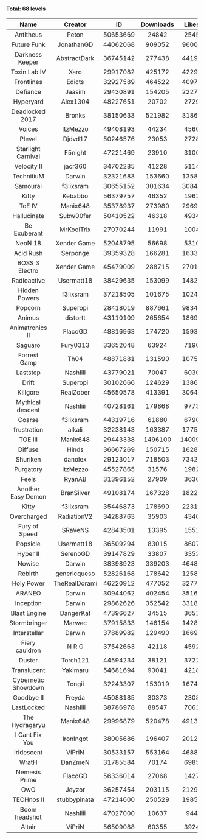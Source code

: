 #### Total: 68 levels

| Name | Creator | ID | Downloads | Likes |
|:---:|:---:|:---:|:---:|:---:|
| Antitheus | Peton | 50653669 | 24842 | 2545
| Future Funk | JonathanGD | 44062068 | 909052 | 96005
| Darkness Keeper | AbstractDark | 36745142 | 277438 | 44190
| Toxin Lab IV | Xaro | 29917082 | 425172 | 42290
| Frontlines | Edicts | 32927589 | 464522 | 40972
| Defiance | Jaasim | 29430891 | 154205 | 22275
| Hyperyard | Alex1304 | 48227651 | 20702 | 2729
| Deadlocked 2017 | Bronks | 38150633 | 521982 | 31866
| Voices | ItzMezzo | 49408193 | 44234 | 4560
| Plevel | Djdvd17 | 50246576 | 23053 | 2728
| Starlight Carnival | F5night | 47221469 | 23910 | 3100
| Velocity II | jacr360 | 34702285 | 41228 | 5114
| TechnitiuM | Darwin | 32321683 | 153660 | 13589
| Samourai | f3lixsram | 30655152 | 301634 | 30847
| Kitty | Kebabbo | 56379757 | 46352 | 1962
| ToE IV  | Manix648 | 35378937 | 273980 | 29691
| Hallucinate | Subw00fer | 50410522 | 46318 | 4934
| Be Exuberant | MrKoolTrix | 27070244 | 11991 | 1004
| NeoN 18 | Xender Game | 52048795 | 56698 | 5310
| Acid Rush | Serponge | 39359328 | 166281 | 16337
| BOSS 3 Electro | Xender Game | 45479009 | 288715 | 27015
| Radioactive | Usermatt18 | 38429635 | 153099 | 14829
| Hidden Powers | f3lixsram | 37218505 | 101675 | 10240
| Popcorn | Superopi | 28418019 | 887661 | 98348
| Animus | distortt | 43110109 | 265654 | 18696
| Animatronics II | FlacoGD | 48816963 | 174720 | 15936
| Saguaro | Fury0313 | 33652048 | 63924 | 7190
| Forrest Gamp | Th04 | 48871881 | 131590 | 10754
| Laststep | NashIiii | 43779021 | 70047 | 6030
| Drift | Superopi | 30102666 | 124629 | 13865
| Killgore | RealZober | 45650578 | 413391 | 30649
| Mythical descent | NashIiii | 40728161 | 179868 | 9773
| Coarse | f3lixsram | 44319716 | 61880 | 6790
| frustration | alkali | 32238143 | 163387 | 17758
| TOE III | Manix648 | 29443338 | 1496100 | 140092
| Diffuse | Hinds | 36667269 | 150715 | 16282
| Shuriken | danolex | 29123017 | 718503 | 73424
| Purgatory | ItzMezzo | 45527865 | 31576 | 1982
| Feels | RyanAB | 31396152 | 27909 | 3636
| Another Easy Demon | BranSilver | 49108174 | 167328 | 18223
| Kitty | f3lixsram | 35446873 | 178690 | 22316
| Overcharged | RadiationV2 | 34288763 | 35903 | 4340
| Fury of Speed | SRaVeNS | 42843501 | 13395 | 1551
| Popsicle | Usermatt18 | 36509294 | 83015 | 8607
| Hyper II | SerenoGD | 39147829 | 33807 | 3352
| Nowise | Darwin | 38398923 | 339203 | 46489
| Rebirth | genericqueso | 52826168 | 178642 | 12580
| Holy Power | TheRealDorami | 46220912 | 477052 | 32778
| ARANEO | Darwin | 30944062 | 402454 | 35165
| Inception | Darwin | 29862626 | 352542 | 33185
| Blast Engine | DangerKat | 47396627 | 34515 | 3651
| Stormbringer | Marwec | 37915833 | 146154 | 14289
| Interstellar | Darwin | 37889982 | 129490 | 16694
| Fiery cauldron | N R G | 37542663 | 42118 | 4592
| Duster | Torch121 | 44594234 | 38121 | 3722
| Translucent | Yakimaru | 54681694 | 93041 | 4218
| Cybernetic Showdown  | Tongii | 32243307 | 153019 | 16747
| Goodbye II | Freyda | 45088185 | 30373 | 2308
| LastLocked | NashIiii | 38786978 | 88547 | 7061
| The Hydragaryu | Manix648 | 29996879 | 520478 | 49139
| I Cant Fix You | IronIngot | 38005686 | 196407 | 20126
| Iridescent | ViPriN | 30533157 | 553164 | 46889
| WratH | DanZmeN | 31785584 | 70174 | 6985
| Nemesis Prime | FlacoGD | 56336014 | 27068 | 1427
| OwO | Jeyzor | 36257454 | 203115 | 21298
| TECHnos II | stubbypinata | 47214600 | 250529 | 19850
| Boom headshot | NashIiii | 47027000 | 10637 | 944
| Altair | ViPriN | 56509088 | 60355 | 3924
